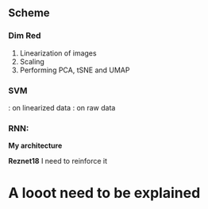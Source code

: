 ## Scheme 

### Dim Red
1. Linearization of images
2. Scaling
3. Performing PCA, tSNE and UMAP

### SVM
: on linearized data
: on raw data

### RNN:
**My architecture**

**Reznet18**
I need to reinforce it

# A looot need to be explained



